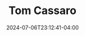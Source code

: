 ---
title: Tom Cassaro
date: 2024-07-06T23:12:41-04:00
featured_image: Tom-Cassaro.webp
featured_image_attr: 
featured_image_attr_link: 
Socials:
  Facebook: 
  Twitter: 
  Instagram: cassarotom
  LinkedIn: 
  IBDB: 
  IMDb:
  Website: 
---